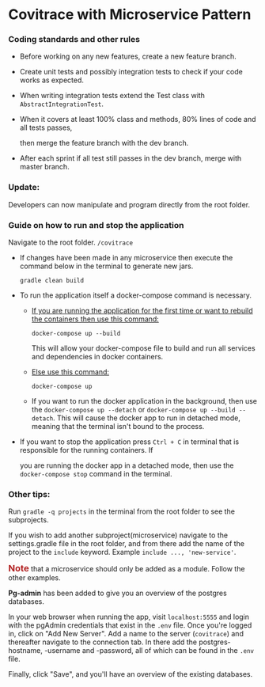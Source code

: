 # Covitrace with Microservice Pattern

### Coding standards and other rules
* Before working on any new features, create a new feature branch.
* Create unit tests and possibly integration tests to check if your code works as expected.
* When writing integration tests extend the Test class with ``AbstractIntegrationTest``.
* When it covers at least 100% class and methods, 80% lines of code and all tests passes,
    
    then merge the feature branch with the dev branch.
* After each sprint if all test still passes in the dev branch, merge with master branch.

<h3>Update:</h3> Developers can now manipulate and program directly from the root folder.

### Guide on how to run and stop the application

Navigate to the root folder. ``/covitrace``

* If changes have been made in any microservice then execute the command below in the terminal to generate new jars.

    ``gradle clean build``


 * To run the application itself a docker-compose command is necessary.

    * <u>If you are running the application for the first time or want to rebuild the containers then use this command:</u>

        ``docker-compose up --build``
    
        This will allow your docker-compose file to build and run all services and dependencies in docker containers.
    
    * <u>Else use this command:</u>

        ``docker-compose up``
    
    * If you want to run the docker application in the background, then use the
        ``docker-compose up --detach`` or ``docker-compose up --build --detach``. This will cause the docker app to run in detached mode, meaning that the terminal
      isn't bound to the process.
    

* If you want to stop the application press ``Ctrl + C`` in terminal that is responsible for the running containers. If
    
    you are running the docker app in a detached mode, then use the ``docker-compose stop`` command in the terminal.


### Other tips:

Run ```gradle -q projects``` in the terminal from the root folder to see the subprojects.

If you wish to add another subproject(microservice) navigate to the settings.gradle file in the root folder,
and from there add the name of the project to the ``include`` keyword. Example ``include ..., 'new-service'``.

<strong style="font-size: large; color: firebrick">Note</strong> that a microservice should only be added as a module.
Follow the other examples.

<strong>Pg-admin</strong> has been added to give you an overview of the postgres databases.

In your web browser when running the app, visit ``localhost:5555`` and login with the pgAdmin credentials that exist in the ``.env`` file.
Once you're logged in, click on "Add New Server". Add a name to the server (``covitrace``) and thereafter navigate
to the connection tab. In there add the postgres-hostname, -username and -password, all of which can be found in the ``.env`` file.

Finally, click "Save", and you'll have an overview of the existing databases.
